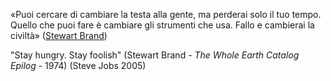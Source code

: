 «Puoi cercare di cambiare la testa alla gente, ma perderai solo il tuo tempo. Quello che puoi fare è cambiare gli strumenti che usa. Fallo e cambierai la civiltà» ([Stewart Brand](https://it.wikipedia.org/wiki/Stewart_Brand))



"Stay hungry. Stay foolish" (Stewart Brand - *The Whole Earth Catalog Epilog* - 1974)  (Steve Jobs 2005)
